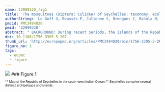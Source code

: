 ```yaml
---
name: 22999320_fig1
title: 'The mosquitoes (Diptera: Culidae) of Seychelles: taxonomy, ecology, vectorial importance, and identification keys.'
authorString: 'Le Goff G, Boussès P, Julienne S, Brengues C, Rahola N, Rocamora G, Robert V.'
pmcid: PMC3484020
pmid: '22999320'
abstract: " BACKGROUND: During recent periods, the islands of the Republic of Seychelles experienced many diseases such as dengue, chikungunya, Bancroft's filaria and malaria. Mosquitoes transmit the agents that cause these diseases. Published information on mosquitoes in the Seychelles is notably dispersed in the literature. The maximum number of species obtained on a single field survey does not exceed 14 species. METHODS: We performed a comprehensive bibliographic review using mosquito and Seychelles as the key words, as well as conducted a mosquito field survey for larval and adult stages during the rainy season in December 2008. Sixteen sites were sampled on four granitic islands (Mahé, Praslin, La Digue and Aride) and six sites on coralline atolls in the extreme southwest of the country (Aldabra group). RESULTS: We found published references to 21 mosquito species identified at least on one occasion in the Seychelles. Our collections comprised 18 species of mosquitoes, all of them from the subfamily Culicinae; no Anophelinae was found. We also confirm that Aedes seychellensis is a junior synonym of Ae. (Aedimorphus) albocephalus. The first records for Culex antennatus and Cx. sunyaniensis are presented from the country, specifically from Aldabra and Praslin, respectively. Based on a comparison of the taxa occurring on the granitic versus coralline islands, only three species, Ae. albocephalus, Cx. scottii and Cx. simpsoni are shared. Aedes albopictus appeared to exclude largely Ae. aegypti on the granitic islands; however, Ae. aegypti was common on Aldabra, where Ae. albopictus has not been recorded. The notable aggressiveness of mosquitoes towards humans on coralline islands was mainly due to two species, the females of which are difficult to distinguish: Ae. fryeri and Ae. (Aedimorphus) sp. A. The number of mosquito species collected at least once in the Seychelles is now 22, among which five species (Ae. (Adm) sp. A, Cx. stellatus, Uranotaenia browni. Ur. nepenthes and Ur. pandani) and one subspecies (Ae. vigilax vansomerenae) are considered as endemic. Two illustrated identification keys, one for adult females and the other for larval stages, are presented. CONCLUSIONS: The knowledge of the culicidian fauna in the Seychelles has been notably updated. The number of mosquito species is relatively large with regards to land surface and distances to continental Africa, although the anophelines are totally lacking. The complex natural history of mosquitoes in the Seychelles provides examples of both vicariance- and dispersal-mediated divergences. They present superb examples for theoretical and applied island biology."
doi: 10.1186/1756-3305-5-207
thumb_url: 'http://europepmc.org/articles/PMC3484020/bin/1756-3305-5-207-1.gif'
figure_no: 1
tags:
  - eupmc
  - figure
---
```

<img src='http://europepmc.org/articles/PMC3484020/bin/1756-3305-5-207-1.jpg' style='max-height: 300px'>
### Figure 1
<p style='font-size: 10px;'>** Map of the Republic of Seychelles in the south-west Indian Ocean.** Seychelles comprise several distinct archipelagos and islands.</p>